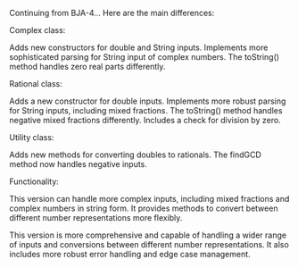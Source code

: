 Continuing from BJA-4... Here are the main differences:

Complex class:

Adds new constructors for double and String inputs.
Implements more sophisticated parsing for String input of complex numbers.
The toString() method handles zero real parts differently.


Rational class:

Adds a new constructor for double inputs.
Implements more robust parsing for String inputs, including mixed fractions.
The toString() method handles negative mixed fractions differently.
Includes a check for division by zero.


Utility class:

Adds new methods for converting doubles to rationals.
The findGCD method now handles negative inputs.


Functionality:

This version can handle more complex inputs, including mixed fractions and complex numbers in string form.
It provides methods to convert between different number representations more flexibly.


This version is more comprehensive and capable of handling a wider range of inputs and conversions between different number representations. It also includes more robust error handling and edge case management.
